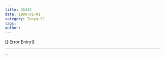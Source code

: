```yaml
---
title: 45344
date: 1990-01-01
category: Tanya-SC
tags: 
author: 
---
```


[[:Error Entry]]

---



``
